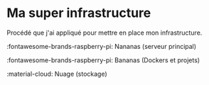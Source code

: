 # Ma super infrastructure

Procédé que j'ai appliqué pour mettre en place mon infrastructure.

:fontawesome-brands-raspberry-pi: Nananas (serveur principal)

:fontawesome-brands-raspberry-pi: Bananas (Dockers et projets)

:material-cloud: Nuage (stockage)

